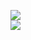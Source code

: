 [![](https://img.shields.io/badge/Made%20With-Github%20Spray-lightgrey.svg?style=for-the-badge&logo=github)](https://github.com/Annihil/github-spray#18056)  
[![](https://i.imgur.com/2DrTn0Z.gif)](https://github.com/Annihil/github-spray)
